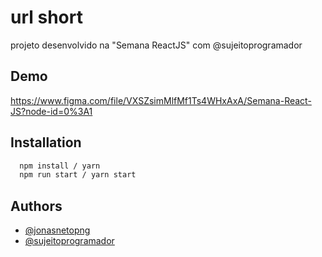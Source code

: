 # url short

projeto desenvolvido na "Semana ReactJS" com @sujeitoprogramador

## Demo

https://www.figma.com/file/VXSZsimMlfMf1Ts4WHxAxA/Semana-React-JS?node-id=0%3A1

## Installation

```bash
  npm install / yarn
  npm run start / yarn start
```

## Authors

- [@jonasnetopng](https://www.github.com/jonasnetopng)
- [@sujeitoprogramador](https://github.com/sujeitoprogramador)
